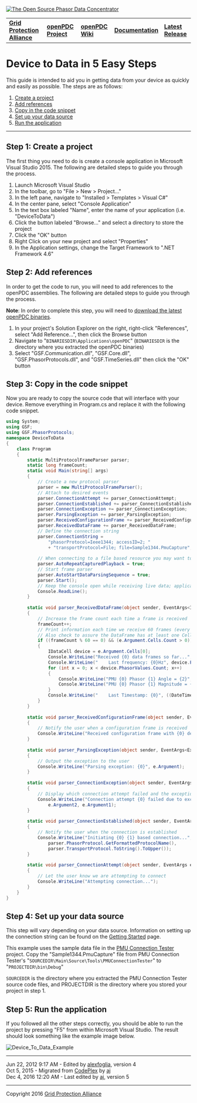 [![The Open Source Phasor Data Concentrator](openPDC_Logo.png)](openPDC_Home.md "The Open Source Phasor Data Concentrator")

|   |   |   |   |   |
|---|---|---|---|---|
| **[Grid Protection Alliance](http://www.gridprotectionalliance.org "Grid Protection Alliance Home Page")** | **[openPDC Project](https://github.com/GridProtectionAlliance/openPDC "openPDC Project on GitHub")** | **[openPDC Wiki](openPDC_Home.md "openPDC Wiki Home Page")** | **[Documentation](openPDC_Documentation_Home.md "openPDC Documentation Home Page")** | **[Latest Release](https://github.com/GridProtectionAlliance/openPDC/releases "openPDC Releases Home Page")** |

# Device to Data in 5 Easy Steps

This guide is intended to aid you in getting data from your device as quickly and easily as possible. The steps are as follows:

1. [Create a project](#step-1-create-a-project)
2. [Add references](#step-2-add-references)
3. [Copy in the code snippet](#step-3-copy-in-the-code-snippet)
4. [Set up your data source](#step-4-set-up-your-data-source)
5. [Run the application](#step-5-run-the-application)

---

## Step 1: Create a project

The first thing you need to do is create a console application in Microsoft Visual Studio 2015. The following are detailed steps to guide you through the process.

1. Launch Microsoft Visual Studio
2. In the toolbar, go to "File > New > Project..."
3. In the left pane, navigate to "Installed > Templates > Visual C#"
4. In the center pane, select "Console Application"
5. In the text box labeled "Name", enter the name of your application (i.e. "DeviceToData")
6. Click the button labeled "Browse..." and select a directory to store the project
7. Click the "OK" button
8. Right Click on your new project and select "Properties"
9. In the Application settings, change the Target Framework to ".NET Framework 4.6"

## Step 2: Add references

In order to get the code to run, you will need to add references to the openPDC assemblies. The following are detailed steps to guide you through the process.

**Note**: In order to complete this step, you will need to [download the latest openPDC binaries](http://www.gridprotectionalliance.org/NightlyBuilds/openPDC/Beta-VS2012/Synchrophasor.Binaries.zip).

1. In your project's Solution Explorer on the right, right-click "References", select "Add Reference...", then click the Browse button
2. Navigate to "`BINARIESDIR\Applications\openPDC`" (`BINARIESDIR` is the directory where you extracted the openPDC binaries)
3. Select "GSF.Communication.dll", "GSF.Core.dll", "GSF.PhasorProtocols.dll", and "GSF.TimeSeries.dll" then click the "OK" button

## Step 3: Copy in the code snippet

Now you are ready to copy the source code that will interface with your device. Remove everything in Program.cs and replace it with the following code snippet.

```cs
using System;
using GSF;
using GSF.PhasorProtocols;
namespace DeviceToData
{
    class Program
    {
        static MultiProtocolFrameParser parser;
        static long frameCount;
        static void Main(string[] args)
        {
            // Create a new protocol parser
            parser = new MultiProtocolFrameParser();
            // Attach to desired events
            parser.ConnectionAttempt += parser_ConnectionAttempt;
            parser.ConnectionEstablished += parser_ConnectionEstablished;
            parser.ConnectionException += parser_ConnectionException;
            parser.ParsingException += parser_ParsingException;
            parser.ReceivedConfigurationFrame += parser_ReceivedConfigurationFrame;
            parser.ReceivedDataFrame += parser_ReceivedDataFrame;
            // Define the connection string
            parser.ConnectionString = 
                "phasorProtocol=Ieee1344; accessID=2; "
                + "transportProtocol=File; file=Sample1344.PmuCapture";
            
            // When connecting to a file based resource you may want to loop the data
            parser.AutoRepeatCapturedPlayback = true;
            // Start frame parser
            parser.AutoStartDataParsingSequence = true;
            parser.Start();
            // Keep the console open while receiving live data; application will be terminated when the user presses the Enter key:
            Console.ReadLine();
        }
        
        static void parser_ReceivedDataFrame(object sender, EventArgs<IDataFrame> e)
        {
            // Increase the frame count each time a frame is received
            frameCount++;
            // Print information each time we receive 60 frames (every 2 seconds for 30 frames per second)
            // Also check to assure the DataFrame has at least one Cell
            if ((frameCount % 60 == 0) && (e.Argument.Cells.Count > 0))
            {
                IDataCell device = e.Argument.Cells[0];
                Console.WriteLine("Received {0} data frames so far...", frameCount);
                Console.WriteLine("    Last frequency: {0}Hz", device.FrequencyValue.Frequency);
                for (int x = 0; x < device.PhasorValues.Count; x++)
                {
                    Console.WriteLine("PMU {0} Phasor {1} Angle = {2}", device.IDCode, x, device.PhasorValues[x].Angle);
                    Console.WriteLine("PMU {0} Phasor {1} Magnitude = {2}", device.IDCode, x, device.PhasorValues[x].Magnitude);
                }
                Console.WriteLine("    Last Timestamp: {0}", ((DateTime)e.Argument.Timestamp).ToString("yyyy-MM-dd HH:mm:ss.fff"));
            }
        }
        
        static void parser_ReceivedConfigurationFrame(object sender, EventArgs<IConfigurationFrame> e)
        {
            // Notify the user when a configuration frame is received
            Console.WriteLine("Received configuration frame with {0} device(s)", e.Argument.Cells.Count);
        }
       
        static void parser_ParsingException(object sender, EventArgs<Exception> e)
        {
            // Output the exception to the user
            Console.WriteLine("Parsing exception: {0}", e.Argument);
        }
        
        static void parser_ConnectionException(object sender, EventArgs<Exception, int> e)
        {
            // Display which connection attempt failed and the exception that occurred
            Console.WriteLine("Connection attempt {0} failed due to exception: {1}",
                e.Argument2, e.Argument1);
        }
        
        static void parser_ConnectionEstablished(object sender, EventArgs e)
        {
            // Notify the user when the connection is established
            Console.WriteLine("Initiating {0} {1} based connection...",
                parser.PhasorProtocol.GetFormattedProtocolName(),
                parser.TransportProtocol.ToString().ToUpper());
        }
        
        static void parser_ConnectionAttempt(object sender, EventArgs e)
        {
            // Let the user know we are attempting to connect
            Console.WriteLine("Attempting connection...");
        }
    }
}
```

## Step 4: Set up your data source

This step will vary depending on your data source. Information on setting up the connection string can be found on the [Getting Started](Getting_Started.md#configuring-a-connection-string) page.

This example uses the sample data file in the [PMU Connection Tester](https://github.com/GridProtectionAlliance/PMUConnectionTester) project. Copy the "Sample1344.PmuCapture" file from PMU Connection Tester's "`SOURCEDIR\Main\Source\Tools\PMUConnectionTester`" to "`PROJECTDIR\bin\Debug`"

`SOURCEDIR` is the directory where you extracted the PMU Connection Tester source code files, and PROJECTDIR is the directory where you stored your project in step 1.

## Step 5: Run the application

If you followed all the other steps correctly, you should be able to run the project by pressing "F5" from within Microsoft Visual Studio. The result should look something like the example image below.

![](Developers_Device_to_Data_in_5_Easy_Steps.files/device_to_data2.png "Device_To_Data_Example")

---

Jun 22, 2012 9:17 AM - Edited by [alexfoglia](http://www.codeplex.com/site/users/view/alexfoglia), version 4  
Oct 5, 2015 - Migrated from [CodePlex]() by [aj](https://github.com/ajstadlin)  
Dec 4, 2016 12:20 AM - Last edited by [aj](https://github.com/ajstadlin), version 5

---

Copyright 2016 [Grid Protection Alliance](http://www.gridprotectionalliance.org)